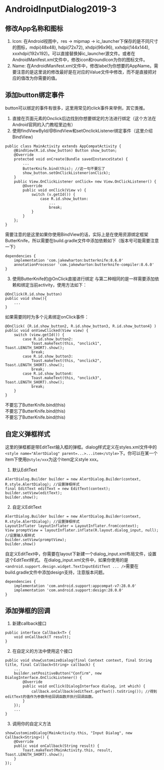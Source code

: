# AndroidInputDialog2019-3
## 修改App名称和图标
1. Icon: 在Android视图中，res -> mipmap -> ic_launcher下保存的是不同尺寸的图标，mdpi(48x48), hdpi(72x72), xhdpi(96x96), xxhdpi(144x144), xxxhdpi(192x192)。可以直接替换掉ic_launcher源文件。或者在AndroidManifest.xml文件中，修改icon和roundIcon为你的图标文件。
2. Name: 在AndroidManifest.xml文件中，修改label为你想要的AppName。需要注意的是这里说的修改最好是在对应的Value文件中修改，而不是直接把对应的值改为你需要的值。
## 添加button绑定事件
button可以绑定的事件有很多，这里用常见的click事件来举例，其它类推。
1. 直接在页面元素的Onclick后边找到你想要绑定的方法进行绑定（这个方法在Android官网的入门教程里边有）
2. 使用findViewById/@BindView和setOnclickListener绑定事件（这里介绍BindView）
```
public class MainActivity extends AppCompatActivity {
    @BindView(R.id.show_button) Button show_button;
    @Override
    protected void onCreate(Bundle savedInstanceState) {
        ...
        ButterKnife.bind(this); //这一句不要忘了
        show_button.setOnClickListener(onClick);
    }
    public View.OnClickListener onClick= new View.OnClickListener() {
        @Override
        public void onClick(View v) {
            switch (v.getId()) {
                case R.id.show_button:
                    ...
                    break;
            }
        }
    };
}
```
需要注意的是这里如果你使用BindView的话，实际上是在使用资源绑定框架ButterKnife，所以需要在build.gradle文件中添加依赖如下（版本号可能需要注意一下）
```
dependencies {
    implementation 'com.jakewharton:butterknife:8.6.0'
    annotationProcessor 'com.jakewharton:butterknife-compiler:8.6.0'
}
```
3. 使用ButterKnife的@OnClick直接进行绑定
与第二种相同的是一样需要添加依赖和绑定当前activity，使用方法如下：
```
@OnClick(R.id.show_button)
public void show(){
    ...
}
```
如果需要同时为多个元素绑定onClick事件：
```
@OnClick( {R.id.show_button2, R.id.show_button3, R.id.show_button4} )
public void onViewClicked(View view) {
    switch (view.getId()) {
        case R.id.show_button2:
            Toast.makeText(this, "onclick1", Toast.LENGTH_SHORT).show();
            break;
        case R.id.show_button3:
            Toast.makeText(this, "onclick2", Toast.LENGTH_SHORT).show();
            break;
        case R.id.show_button4:
            Toast.makeText(this, "onclick3", Toast.LENGTH_SHORT).show();
            break;
    }
}
```
<font bgcolor=#FF4500> 不要忘了ButterKnife.bind(this)</font><br>
<font bgcolor=#FF4500> 不要忘了ButterKnife.bind(this)</font><br>
<font bgcolor=#FF4500> 不要忘了ButterKnife.bind(this)</font><br>

## 自定义弹框样式
这里的弹框都是带EditText输入框的弹框。dialog样式定义在styles.xml文件中的`<style name="AlertDialog" parent=...>...item</style>`下。你可以在某一个item下使用`@style/xxx`为这个item定义style xxx。
1. 默认EditText
```
AlertDialog.Builder builder = new AlertDialog.Builder(context, R.style.AlertDialog); //设置弹框样式
final EditText editText = new EditText(context);
builder.setView(editText);
builder.show();
```
2. 自定义EditText
```
AlertDialog.Builder builder = new AlertDialog.Builder(context, R.style.AlertDialog); //设置弹框样式
LayoutInflater layoutInflater = LayoutInflater.from(context);
View promptView = layoutInflater.inflate(R.layout.dialog_input, null); //设置输入框样式
builder.setView(promptView);
builder.show()
```
自定义EditText中，你需要在layout下新建一个dialog_input.xml布局文件，设置这个EditText样式。
在dialog_input.xml文件中，如果你使用的是`<android.support.design.widget.TextInputEditText ... />`需要在build.gradle文件中添加design支持，注意版本问题。
```
dependencies {
    implementation 'com.android.support:appcompat-v7:28.0.0'
    implementation 'com.android.support:design:28.0.0'
}
```
## 添加弹框的回调
1. 新建callback接口
```
public interface Callback<T> {
    void onCallback(T result);
}
```
2. 在自定义的方法中使用这个接口
```
public void showCustomizeDialog(final Context context, final String title, final Callback<String> callback) {
    ...
    builder.setPositiveButton("Confirm", new DialogInterface.OnClickListener() {
        @Override
        public void onClick(DialogInterface dialog, int which) {
            callback.onCallback(editText.getText().toString()); //得到editText的值作为参数传给回调函数并执行回调函数。
        }
    }); 
    ...
}
```
3. 调用你的自定义方法
```
showCustomizeDialog(MainActivity.this, "Input Dialog", new Callback<String>() {
    @Override
    public void onCallback(String result) {
        Toast.makeText(MainActivity.this, result, Toast.LENGTH_SHORT).show();
    }
});
```
